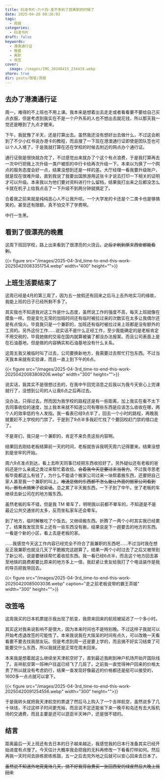 ```yaml
---
title: 码凌书片·六十四·差不多到了提离职的时候了
date: 2025-04-20 08:26:03
tags:
  - 周报
categories:
  - 码凌书片
draft: false
keywords:
  - 港澳通行证
  - 晚霞
  - 离职
  - 改签
cover:
  image: /images/IMG_20240415_234419.webp
share: true
dir: posts/随笔/周报
---
```


## 去办了港澳通行证

周一，难得的不上班也不用上课。我本来是想着出去走走或者看看要不要给自己买点衣服，但是考虑到我实在不是一个户外系的人也不想出去就花钱，所以那天我一觉还是睡到了九点才醒来。

下午，我犹豫了半天，还是打算出去。虽然我还没有想好出去做什么，不过这会刷到了不少小红书说办港卡的教程，而且搜了一下现在港澳通行证即使是团队签也可以个人入境了，于是我就打算在还在学校的时候去附近的网点办个通行证。

通行证倒是很快就办完了，不过感觉出来就办了个这个有点浪费，于是我打算再去一次中行把我上次升级一类户被拒的中行卡给再次升级一下。本来以为换了一个网点的服务态度会好一点，结果没想到还是一样的差。大厅经理一看我要升级账户，就是现在很难升级，直到我说了我要出国旅游用这张卡才说去打印一下相关的证明才可以升级。本来我以为他们要对资料进行什么留档，结果我打出来之后都没怎么卡就在机子上给我点击了一下升级不到两分钟就搞定了。

合着我之前来就是纯纯恶心人不让我升呗。一个大学发的卡还是个二类卡也是够搞笑的，甚至还有限额，真不怕交不了学费啊。

中行一生黑。

## 看到了很漂亮的晚霞

这周下班回学校，路上出来看到了很漂亮的火烧云。~~之后才刷到原来西安都能看到~~。

{{< figure src="/images/2025-04-3rd_time-to-end-this-work-20250420083351754.webp"  width="400" height="">}}

## 上班生活要结束了

这周已经是4月的第三周了，因为五一放假还有回来之后马上去外地实习的缘故，我能上班的日子已经所剩不多了。

其实我也不知道我对这工作是什么态度，虽然说工作的强度不高，每天上班就像在摸鱼一样。但是变化无常的加班时间还有临时被拉过来的次数实在太多让我偶尔还是有点恼火。毕竟我只是一个兼职的，加班还有临时被拉过来上班都是没有额外的工资的。另外这份工作……说实话不是什么正经工作，至少我能确定的是老板肯定不用交税的，毕竟她做的交易在国内就算被骗了都没办法报案。而且公司表面上是在石油基地，但是做的内容确实和石油基地没有什么关系。

这周五我又被临时叫了过去，公司要换新地方，我需要过去帮忙打包东西。不过当天我本来就有实验课，而且一直上到下午的6点。

{{< figure src="/images/2025-04-3rd_time-to-end-this-work-20250420083809206.webp"  width="300" height="">}}

说实话，我其实不是很想过去的，在我中午回完消息之后我以为我今天安心上完课就行了，没想到公司的人让我6点之后再过去。

没办法，只得过去。然而因为我学校的路程还是有一些距离，加上我实在看不太下去同事收拾的速度，加上我本来就不知道公司有哪些东西是应该怎么收收在哪，两个人的效率低的令人发指。我一看表已经9点半了，回去一个小时的路程，再晚我就要赶不上学校的门禁了。于是到了9点半多我赶忙找了个要回校赶门禁的借口走了。

不是哥们，我只是一个兼职的，肯定不来负责这些内容啊。

结果回去刚给老板结算前一天的时间，老板就告诉我明天周六记得要来。结果没想到是坐牢的开始。

周六9点准点到达，看上去昨天同事已经把东西收拾好了。另外疑似还有老板的爸妈还是什么亲戚之类过来帮忙着收拾。~~合着我今天是要过来当苦力~~。不过我寻思老板毕竟都这么有钱了，为什么不能请个搬家公司过来一块帮着搬东西，还要把自己家人甚至我一个兼职的叫上。~~难道是做的东西都不怎么能让外面的搬家公司看到吗，那有点搞笑了说实话~~。总之累了半天搬东西，一下子到了中午。坐了老板的车继续去新公司在的地方搬东西。

虽然老板的车不错，但是我 TM 晕车了，明明我以前都不晕车的，不知道是不是最近公共交通坐的太多，反而坐私家车还会晕车。

到了地方，临时解散吃了个饭去。又继续搬东西。折腾了一两个小时其实我已经累了。结果我发现货车上还有一些东西没有搬，结果说是下一趟要去的地方的东西。一看是个新的小区，看上去是老板的家。

……我感觉今天这工作内容已经完全不符合了我兼职的东西吧……不过当时我在想反正我兼职也就没几天了干脆搬完这趟算了。结果一两个小时过去了之后又被带到了新公司，说是要继续帮忙着收拾东西。我一看已经6点半，而且这个地方回去甚至地铁的路费都要比原来的地方多上一倍，我赶紧让舍友给我打了个电话装作是我的导员把我带回去。

{{< figure src="/images/2025-04-3rd_time-to-end-this-work-20250420085003036.webp" caption="走之前老板说带的霸王茶姬" width="300" height="">}}

## 改签咯

这周我买的日本机票提示我出现了航变，我原来回来的航班被延迟了一个多小时。

其实这对我来说影响不是很大，因为本来时间也不是特别晚。不过这样子我就可以开始考虑退改签的可能性了。本来我说我在大阪呆的时间有点久，可以改晚一天看看要不要去找我朋友玩。但是考虑到周一还是要上学的，而且搞不好实习结束了可能要交什么东西，所以我就还是正常在周末回来。

本来我是想着就这么继续坐天津航空好了，直到最近我刷到神户机场开始开国际线了。吉祥航空第一班神户往返已经飞了几班了。之前我一直觉得神户回来的价格太贵了所以就没有考虑奶行，结果一查发现好像最近的价格都还是挺可以接受的，1600多一点点就可以拿下。

{{< figure src="/images/2025-04-3rd_time-to-end-this-work-20250420091254556.webp"  width="300" height="">}}

于是我转头就把我天津航空的票退了然后马上购入了一个吉祥航空，虽然说多了几十块钱，不过这样子时间更充裕，而且说不定还能省下来一晚平和岛还有去大阪机场的交通费，而且主要是还可以逛逛半天神户，还是很不错的。

## 结言

距离最后一天上班还有去日本的日子越来越近，我感觉我的日本行准备其实已经开始进度有点慢了。今天估计大概率我会把我的无料再修改一下看看打样如何。然后再挑一天时间去排练房练练鼓，五一之后去完外地之后就可以安心回来去日本了。

~~虽然说不知道外地究竟待几天，搞不好我得自费买一张回西安的绿皮然后大晚上摇回来~~